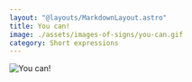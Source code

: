 ```yaml
---
layout: "@layouts/MarkdownLayout.astro"
title: You can!
image: ./assets/images-of-signs/you-can.gif
category: Short expressions
---
```


![You can!](@signs/you-can.gif)
